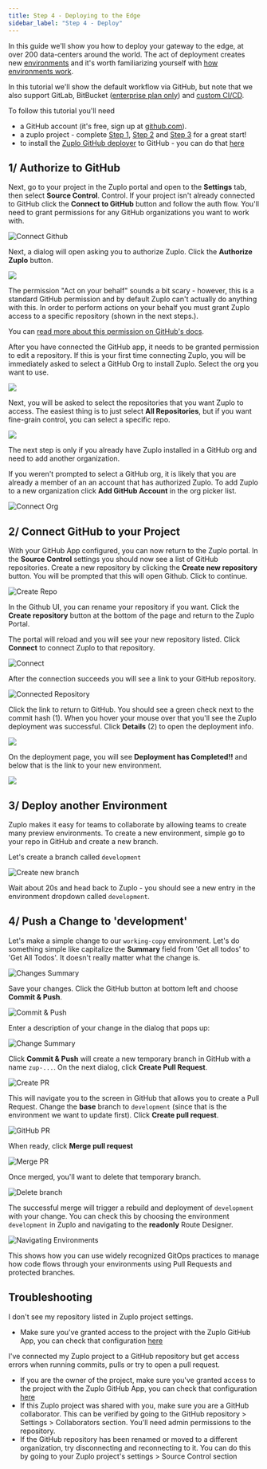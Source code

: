 ```yaml
---
title: Step 4 - Deploying to the Edge
sidebar_label: "Step 4 - Deploy"
---
```


In this guide we'll show you how to deploy your gateway to the edge, at over 200
data-centers around the world. The act of deployment creates new
[environments](./environments) and it's worth familiarizing yourself with
[how environments work](./environments).

In this tutorial we'll show the default workflow via GitHub, but note that we
also support GitLab, BitBucket
([enterprise plan only](https://zuplo.com/pricing)) and
[custom CI/CD](./custom-ci-cd).

To follow this tutorial you'll need

- a GitHub account (it's free, sign up at [github.com](https://github.com)).
- a zuplo project - complete [Step 1](./step-1-setup-basic-gateway.md),
  [Step 2](./step-2-add-rate-limiting.md) and
  [Step 3](./step-3-add-api-key-auth.md) for a great start!
- to install the
  [Zuplo GitHub deployer](https://github.com/apps/zuplo/installations/new) to
  GitHub - you can do that
  [here](https://github.com/apps/zuplo/installations/new)

## 1/ Authorize to GitHub

Next, go to your project in the Zuplo portal and open to the **Settings** tab,
then select **Source Control**. Control. If your project isn't already connected
to GitHub click the **Connect to GitHub** button and follow the auth flow.
You'll need to grant permissions for any GitHub organizations you want to work
with.

![Connect Github](../../public/media/step-4-deploying-to-the-edge/image-1.png)

Next, a dialog will open asking you to authorize Zuplo. Click the **Authorize
Zuplo** button.

![](https://cdn.zuplo.com/assets/d6194a80-b6d6-429e-85a6-ae1cb4a3375e.png)

<Callout type="tip" title="GitHub Permissions" >

The permission "Act on your behalf" sounds a bit scary - however, this is a
standard GitHub permission and by default Zuplo can't actually do anything with
this. In order to perform actions on your behalf you must grant Zuplo access to
a specific repository (shown in the next steps.).

You can
[read more about this permission on GitHub's docs](https://docs.github.com/en/apps/using-github-apps/authorizing-github-apps#about-github-apps-acting-on-your-behalf).

</Callout>

After you have connected the GitHub app, it needs to be granted permission to
edit a repository. If this is your first time connecting Zuplo, you will be
immediately asked to select a GitHub Org to install Zuplo. Select the org you
want to use.

![](https://cdn.zuplo.com/assets/eef76bd7-4d26-4f86-96e8-89ebede03beb.png)

Next, you will be asked to select the repositories that you want Zuplo to
access. The easiest thing is to just select **All Repositories**, but if you
want fine-grain control, you can select a specific repo.

![](https://cdn.zuplo.com/assets/ff482269-9aa2-44c3-8266-b2682b3d6ea5.png)

<Callout type="caution" title="Existing Installation" >

The next step is only if you already have Zuplo installed in a GitHub org and
need to add another organization.

</Callout>

If you weren't prompted to select a GitHub org, it is likely that you are
already a member of an an account that has authorized Zuplo. To add Zuplo to a
new organization click **Add GitHub Account** in the org picker list.

![Connect Org](../../public/media/step-4-deploying-to-the-edge/image-2.png)

## 2/ Connect GitHub to your Project

With your GitHub App configured, you can now return to the Zuplo portal. In the
**Source Control** settings you should now see a list of GitHub repositories.
Create a new repository by clicking the **Create new repository** button. You
will be prompted that this will open Github. Click to continue.

![Create Repo](../../public/media/step-4-deploying-to-the-edge/image-3.png)

In the Github UI, you can rename your repository if you want. Click the **Create
repository** button at the bottom of the page and return to the Zuplo Portal.

The portal will reload and you will see your new repository listed. Click
**Connect** to connect Zuplo to that repository.

![Connect](../../public/media/step-4-deploying-to-the-edge/image-4.png)

After the connection succeeds you will see a link to your GitHub repository.

![Connected Repository](../../public/media/step-4-deploying-to-the-edge/image-5.png)

Click the link to return to GitHub. You should see a green check next to the
commit hash (1). When you hover your mouse over that you'll see the Zuplo
deployment was successful. Click **Details** (2) to open the deployment info.

![](https://cdn.zuplo.com/assets/0a9932eb-7c16-49cf-9720-0beb450724eb.png)

On the deployment page, you will see **Deployment has Completed!!** and below
that is the link to your new environment.

![](https://cdn.zuplo.com/assets/26fa58b6-7a5a-4627-bd9f-246972639f12.png)

## 3/ Deploy another Environment

Zuplo makes it easy for teams to collaborate by allowing teams to create many
preview environments. To create a new environment, simple go to your repo in
GitHub and create a new branch.

Let's create a branch called `development`

![Create new branch](https://cdn.zuplo.com/assets/60cdeb36-ab7d-42f9-a8c2-1f7931f80ca6.png)

Wait about 20s and head back to Zuplo - you should see a new entry in the
environment dropdown called `development`.

## 4/ Push a Change to 'development'

Let's make a simple change to our `working-copy` environment. Let's do something
simple like capitalize the **Summary** field from 'Get all todos' to 'Get All
Todos'. It doesn't really matter what the change is.

![Changes Summary](../../public/media/step-4-deploying-to-the-edge/image-6.png)

Save your changes. Click the GitHub button at bottom left and choose **Commit &
Push**.

![Commit & Push](../../public/media/step-4-deploying-to-the-edge/image-7.png)

Enter a description of your change in the dialog that pops up:

![Change Summary](../../public/media/step-4-deploying-to-the-edge/image-8.png)

Click **Commit & Push** will create a new temporary branch in GitHub with a name
`zup-...`. On the next dialog, click **Create Pull Request**.

![Create PR](../../public/media/step-4-deploying-to-the-edge/image-9.png)

This will navigate you to the screen in GitHub that allows you to create a Pull
Request. Change the **base** branch to `development` (since that is the
environment we want to update first). Click **Create pull request**.

![GitHub PR](https://cdn.zuplo.com/assets/875b164d-b7ef-4f46-9cdb-8d59354b5b93.png)

When ready, click **Merge pull request**

![Merge PR](https://cdn.zuplo.com/assets/e8c68072-35dc-462a-8161-7a44e40fa1df.png)

Once merged, you'll want to delete that temporary branch.

![Delete branch](https://cdn.zuplo.com/assets/51a25aa0-cdce-4112-ba2e-e56f42a9044d.png)

The successful merge will trigger a rebuild and deployment of `development` with
your change. You can check this by choosing the environment `development` in
Zuplo and navigating to the **readonly** Route Designer.

![Navigating Environments](../../public/media/step-4-deploying-to-the-edge/image.png)

This shows how you can use widely recognized GitOps practices to manage how code
flows through your environments using Pull Requests and protected branches.

## Troubleshooting

I don't see my repository listed in Zuplo project settings.

- Make sure you've granted access to the project with the Zuplo GitHub App, you
  can check that configuration
  [here](https://github.com/apps/zuplo/installations/new)

I've connected my Zuplo project to a GitHub repository but get access errors
when running commits, pulls or try to open a pull request.

- If you are the owner of the project, make sure you've granted access to the
  project with the Zuplo GitHub App, you can check that configuration
  [here](https://github.com/apps/zuplo/installations/new)
- If this Zuplo project was shared with you, make sure you are a GitHub
  collaborator. This can be verified by going to the GitHub repository >
  Settings > Collaborators section. You'll need admin permissions to the
  repository.
- If the GitHub repository has been renamed or moved to a different
  organization, try disconnecting and reconnecting to it. You can do this by
  going to your Zuplo project's settings > Source Control section
